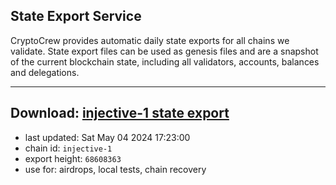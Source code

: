 ## State Export Service
CryptoCrew provides automatic daily state exports for all chains we validate. State export files can be used as genesis files and are a snapshot of the current blockchain state, including all validators, accounts, balances and delegations.

---
**Download: [injective-1 state export](https://dl-eu2.ccvalidators.com/SERVICE/injective/injective-1_export_68608363.json)**
---

- last updated: Sat May 04 2024 17:23:00
- chain id: `injective-1`
- export height: `68608363`
- use for: airdrops, local tests, chain recovery
